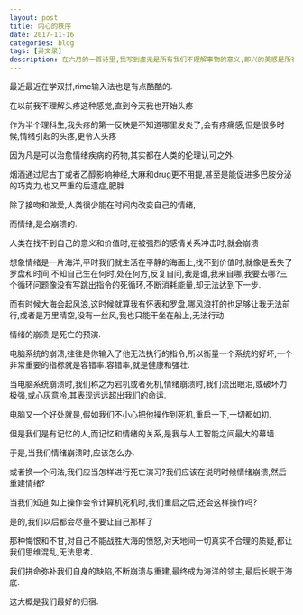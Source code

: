 ```yaml
---
layout: post
title: 内心的秩序
date: 2017-11-16
categories: blog
tags: [异文录]
description: 在六月的一首诗里,我写到虚无是所有我们不理解事物的意义,即兴的美感是所有美的儿子.
---
```




最近最近在学双拼,rime输入法也是有点酷酷的.

在以前我不理解头疼这种感觉,直到今天我也开始头疼

作为半个理科生,我头疼的第一反映是不知道哪里发炎了,会有疼痛感,但是很多时候,情绪引起的头疼,更令人头疼

因为凡是可以治愈情绪疾病的药物,其实都在人类的伦理认可之外.

烟酒通过尼古丁或者乙醇影响神经,大麻和drug更不用提,甚至是能促进多巴胺分泌的巧克力,也又严重的后遗症,肥胖

除了接吻和做爱,人类很少能在时间内改变自己的情绪,

而情绪,是会崩溃的.

人类在找不到自己的意义和价值时,在被强烈的感情关系冲击时,就会崩溃

想象情绪是一片海洋,平时我们就生活在平静的海面上,找不到价值时,就像是丢失了罗盘和时间,不知自己生在何时,处在何方,反复自问,我是谁,我来自哪,我要去哪?三个循环问题像没有写跳出指令的死循环,不断消耗能量,却无法达到下一步.

而有时候大海会起风浪,这时候就算我有怀表和罗盘,哪风浪打的也足够让我无法前行,或者是万里晴空,没有一丝风,我也只能干坐在船上,无法行动.

情绪的崩溃,是死亡的预演.

电脑系统的崩溃,往往是你输入了他无法执行的指令,所以衡量一个系统的好坏,一个非常重要的指标就是容错率.容错率,就是健康和强壮.

当电脑系统崩溃时,我们称之为宕机或者死机,情绪崩溃时,我们流出眼泪,或破坏力极强,或心灰意冷,其表现远远超出我们的命运.

电脑又一个好处就是,假如我们不小心把他操作到死机,重启一下,一切都如初.

但是我们是有记忆的人,而记忆和情绪的关系,是我与人工智能之间最大的幕墙.

于是,当我们情绪崩溃时,应该怎么办.

或者换一个问法,我们应当怎样进行死亡演习?我们应该在说明时候情绪崩溃,然后重建情绪?

当我们知道,如上操作会令计算机死机时,我们重启之后,还会这样操作吗?

是的,我们以后都会尽量不要让自己那样了

那种悔恨和不甘,对自己不能战胜大海的愤怒,对天地间一切真实不合理的质疑,都让我们思维混乱,无法思考.

我们拼命弥补我们自身的缺陷,不断崩溃与重建,最终成为海洋的领主,最后长眠于海底.

这大概是我们最好的归宿.
